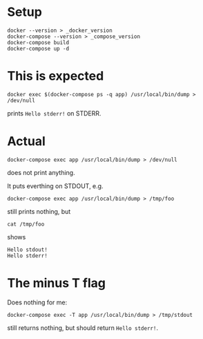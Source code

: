 # Setup
```
docker --version > _docker_version
docker-compose --version > _compose_version
docker-compose build
docker-compose up -d
```

# This is expected
```
docker exec $(docker-compose ps -q app) /usr/local/bin/dump > /dev/null
```
prints `Hello stderr!` on STDERR.


# Actual
```
docker-compose exec app /usr/local/bin/dump > /dev/null
```
does not print anything.

It puts everthing on STDOUT, e.g.
```
docker-compose exec app /usr/local/bin/dump > /tmp/foo
```
still prints nothing, but
```
cat /tmp/foo
```
shows
```
Hello stdout!
Hello stderr!
```

# The minus T flag
Does nothing for me:
```
docker-compose exec -T app /usr/local/bin/dump > /tmp/stdout
```
still returns nothing, but should return `Hello stderr!`.
